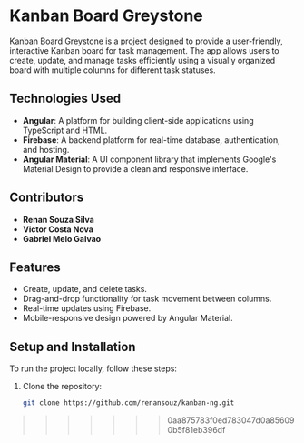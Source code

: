 # Kanban Board Greystone

Kanban Board Greystone is a project designed to provide a user-friendly, interactive Kanban board for task management. The app allows users to create, update, and manage tasks efficiently using a visually organized board with multiple columns for different task statuses.

## Technologies Used

- **Angular**: A platform for building client-side applications using TypeScript and HTML.
- **Firebase**: A backend platform for real-time database, authentication, and hosting.
- **Angular Material**: A UI component library that implements Google's Material Design to provide a clean and responsive interface.

## Contributors

- **Renan Souza Silva**
- **Victor Costa Nova**
- **Gabriel Melo Galvao**

## Features

- Create, update, and delete tasks.
- Drag-and-drop functionality for task movement between columns.
- Real-time updates using Firebase.
- Mobile-responsive design powered by Angular Material.

## Setup and Installation

To run the project locally, follow these steps:

1. Clone the repository:
   ```bash
   git clone https://github.com/renansouz/kanban-ng.git
   ```
>>>>>>> 0aa875783f0ed783047d0a856090b5f81eb396df
